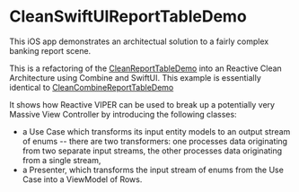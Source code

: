 # CleanSwiftUIReportTableDemo
This iOS app demonstrates an architectual solution to a fairly complex banking report scene.

This is a refactoring of the  [CleanReportTableDemo](https://github.com/lyleresnick/CleanCombineReportTableDemo) into an Reactive Clean Architecture using Combine and SwiftUI. This example is essentially identical to [CleanCombineReportTableDemo](https://github.com/lyleresnick/CleanCombineReportTableDemo)

It shows how Reactive VIPER can be used to break up a potentially very Massive View Controller by introducing the following classes:

- a Use Case which transforms its input entity models to an output stream of enums -- there are two transformers: one processes data originating from two separate input streams, the other processes data originating from a single stream,
- a Presenter, which transforms the input stream of enums from the Use Case into a ViewModel of Rows.

